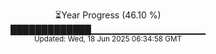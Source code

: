 <p align="center">
⏳Year Progress (46.10 %) <br>
█████████████▁▁▁▁▁▁▁▁▁▁▁▁▁▁▁▁▁ <br>
<sub>Updated: Wed, 18 Jun 2025 06:34:58 GMT</sub>
</p>

